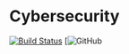 # Cybersecurity

[![Build Status](https://travis-ci.com/toussaintvla/Cybersecurity.svg?branch=master)](https://travis-ci.com/toussaintvla/Cybersecurity)
[![GitHub](https://img.shields.io/github/license/toussaintvla/Cybersecurity?logo=MIT&logoColor=green&style=plastic)

